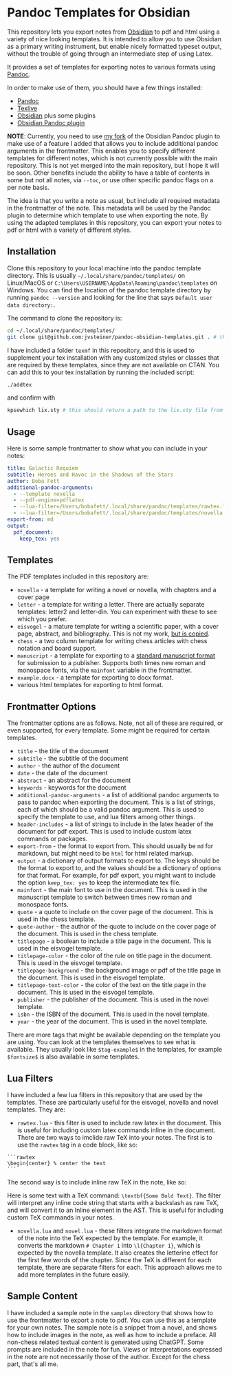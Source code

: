 # Pandoc Templates for Obsidian

This repository lets you export notes from [Obsidian](https://obsidian.md) to pdf and html using a variety of nice looking templates. It is intended to allow you to use Obsidian as a primary writing instrument, but enable nicely formatted typeset output, without the trouble of going through an intermediate step of using Latex.

It provides a set of templates for exporting notes to various formats using [Pandoc](https://pandoc.org).

In order to make use of them, you should have a few things installed:

- [Pandoc](https://pandoc.org)
- [Texlive](https://www.tug.org/texlive/)
- [Obsidian](https://obsidian.md) plus some plugins
- [Obsidian Pandoc plugin](https://github.com/OliverBalfour/obsidian-pandoc)

**NOTE**: Currently, you need to use [my fork](https://github.com/jvsteiner/obsidian-pandoc) of the Obsidian Pandoc plugin to make use of a feature I added that allows you to include additional pandoc arguments in the frontmatter. This enables you to specify different templates for different notes, which is not currently possible with the main repository. This is not yet merged into the main repository, but I hope it will be soon. Other benefits include the ability to have a table of contents in some but not all notes, via `--toc`, or use other specific pandoc flags on a per note basis.

The idea is that you write a note as usual, but include all required metadata in the frontmatter of the note. This metadata will be used by the Pandoc plugin to determine which template to use when exporting the note. By using the adapted templates in this repository, you can export your notes to pdf or html with a variety of different styles.

## Installation

Clone this repository to your local machine into the pandoc template directory. This is usually `~/.local/share/pandoc/templates/` on Linux/MacOS or `C:\Users\USERNAME\AppData\Roaming\pandoc\templates` on Windows. You can find the location of the pandoc template directory by running `pandoc --version` and looking for the line that says `Default user data directory:`.

The command to clone the repository is:

```bash
cd ~/.local/share/pandoc/templates/
git clone git@github.com:jvsteiner/pandoc-obsidian-templates.git . # the . at the end is important
```

I have included a folder `texmf` in this repository, and this is used to supplement your tex installation with any customized styles or classes that are required by these templates, since they are not available on CTAN. You can add this to your tex installation by running the included script:

```bash
./addtex
```

and confirm with

```bash
kpsewhich lix.sty # this should return a path to the lix.sty file from this repository
```

## Usage

Here is some sample frontmatter to show what you can include in your notes:

```yaml
title: Galactic Requiem
subtitle: Heroes and Havoc in the Shadows of the Stars
author: Boba Fett
additional-pandoc-arguments:
  - --template novella
  - --pdf-engine=pdflatex
  - --lua-filter=/Users/bobafett/.local/share/pandoc/templates/rawtex.lua
  - --lua-filter=/Users/bobafett/.local/share/pandoc/templates/novella.lua
export-from: md
output:
  pdf_document:
    keep_tex: yes
```

## Templates

The PDF templates included in this repository are:

- `novella` - a template for writing a novel or novella, with chapters and a cover page
- `letter` - a template for writing a letter. There are actually separate templates: letter2 and letter-din. You can experiment with these to see which you prefer.
- `eisvogel` - a mature template for writing a scientific paper, with a cover page, abstract, and bibliography. This is not my work, [but is copied](https://github.com/Wandmalfarbe/pandoc-latex-template).
- `chess` - a two column template for writing chess articles with chess notation and board support.
- `manuscript` - a template for exporting to a [standard manuscript format](https://en.wikipedia.org/wiki/Standard_manuscript_format) for submission to a publisher. Supports both times new roman and monospace fonts, via the `mainfont` variable in the frontmatter.
- `example.docx` - a template for exporting to docx format.
- various html templates for exporting to html format.

## Frontmatter Options

The frontmatter options are as follows. Note, not all of these are required, or even supported, for every template. Some might be required for certain templates.

- `title` - the title of the document
- `subtitle` - the subtitle of the document
- `author` - the author of the document
- `date` - the date of the document
- `abstract` - an abstract for the document
- `keywords` - keywords for the document
- `additional-pandoc-arguments` - a list of additional pandoc arguments to pass to pandoc when exporting the document. This is a list of strings, each of which should be a valid pandoc argument. This is used to specify the template to use, and lua filters among other things.
- `header-includes` - a list of strings to include in the latex header of the document for pdf export. This is used to include custom latex commands or packages.
- `export-from` - the format to export from. This should usually be `md` for markdown, but might need to be `html` for html related markup.
- `output` - a dictionary of output formats to export to. The keys should be the format to export to, and the values should be a dictionary of options for that format. For example, for pdf export, you might want to include the option `keep_tex: yes` to keep the intermediate tex file.
- `mainfont` - the main font to use in the document. This is used in the manuscript template to switch between times new roman and monospace fonts.
- `quote` - a quote to include on the cover page of the document. This is used in the chess template.
- `quote-author` - the author of the quote to include on the cover page of the document. This is used in the chess template.
- `titlepage` - a boolean to include a title page in the document. This is used in the eisvogel template.
- `titlepage-color` - the color of the rule on title page in the document. This is used in the eisvogel template.
- `titlepage-background` - the background image or pdf of the title page in the document. This is used in the eisvogel template.
- `titlepage-text-color` - the color of the text on the title page in the document. This is used in the eisvogel template.
- `publisher` - the publisher of the document. This is used in the novel template.
- `isbn` - the ISBN of the document. This is used in the novel template.
- `year` - the year of the document. This is used in the novel template.

There are more tags that might be available depending on the template you are using. You can look at the templates themselves to see what is available. They usually look like `$tag-example$` in the templates, for example `$fontsize$` is also available in some templates.

## Lua Filters

I have included a few lua filters in this repository that are used by the templates. These are particularly useful for the eisvogel, novella and novel templates. They are:

- `rawtex.lua` - this filter is used to include raw latex in the document. This is useful for including custom latex commands inline in the document. There are two ways to imclide raw TeX into your notes. The first is to use the `rawtex` tag in a code block, like so:

````
```rawtex
\begin{center} % center the text
```
````

The second way is to include inline raw TeX in the note, like so:

Here is some text with a TeX command: `\textbf{Some Bold Text}`. The filter will interpret any inline code string that starts with a backslash as raw TeX, and will convert it to an Inline element in the AST. This is useful for including custom TeX commands in your notes.

- `novella.lua` and `novel.lua` - these filters integrate the markdown format of the note into the TeX expected by the template. For example, it converts the markdown `# Chapter 1` into `\l{Chapter 1}`, which is expected by the novella template. It also creates the letterine effect for the first few words of the chapter. Since the TeX is different for each template, there are separate filters for each. This approach allows me to add more templates in the future easily.

## Sample Content

I have included a sample note in the `samples` directory that shows how to use the frontmatter to export a note to pdf. You can use this as a template for your own notes. The sample note is a snippet from a novel, and shows how to include images in the note, as well as how to include a preface. All non-chess related textual content is generated using ChatGPT. Some prompts are included in the note for fun. Views or interpretations expressed in the note are not necessarily those of the author. Except for the chess part, that's all me.
